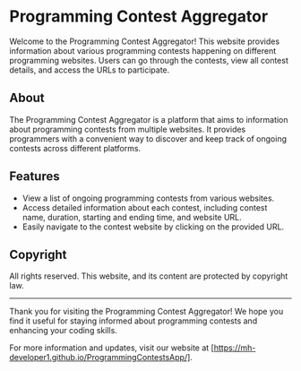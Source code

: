 # Programming Contest Aggregator

Welcome to the Programming Contest Aggregator! This website provides information about various programming contests happening on different programming websites. Users can go through the contests, view all contest details, and access the URLs to participate.

## About

The Programming Contest Aggregator is a platform that aims to information about programming contests from multiple websites. It provides programmers with a convenient way to discover and keep track of ongoing contests across different platforms.

## Features

- View a list of ongoing programming contests from various websites.
- Access detailed information about each contest, including contest name, duration, starting and ending time, and website URL.
- Easily navigate to the contest website by clicking on the provided URL.

## Copyright

All rights reserved. This website, and its content are protected by copyright law.

---

Thank you for visiting the Programming Contest Aggregator! We hope you find it useful for staying informed about programming contests and enhancing your coding skills.

For more information and updates, visit our website at [https://mh-developer1.github.io/ProgrammingContestsApp/].
